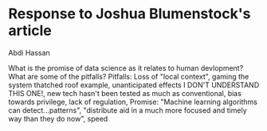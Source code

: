 # Response to Joshua Blumenstock's article

Abdi Hassan

What is the promise of data science as it relates to human devlopment? What are some of the pitfalls?
Pitfalls: Loss of "local context", gaming the system thatched roof example, unanticipated effects I DON'T UNDERSTAND THIS ONE!, new tech hasn't been tested as much as conventional, bias towards privilege, lack of regulation, 
Promise: "Machine learning algorithms can detect...patterns", "distribute aid in a much more focused and timely way than they do now", speed
